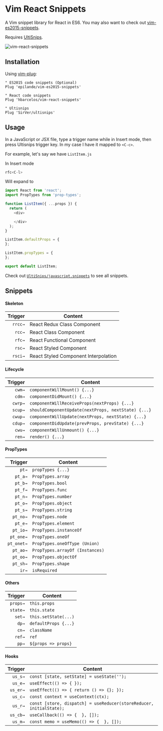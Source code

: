# Vim React Snippets

A Vim snippet library for React in ES6. You may also want to check out [vim-es2015-snippets](https://github.com/epilande/vim-es2015-snippets).

Requires [UltiSnips](https://github.com/SirVer/ultisnips).

![vim-react-snippets](http://i.imgur.com/ImgaW2k.gif)

## Installation

Using [vim-plug](https://github.com/junegunn/vim-plug):

```vim
" ES2015 code snippets (Optional)
Plug 'epilande/vim-es2015-snippets'

" React code snippets
Plug 'hbarcelos/vim-react-snippets'

" Ultisnips
Plug 'SirVer/ultisnips'
```

## Usage
In a JavaScript or JSX file, type a trigger name while in Insert mode, then press Ultisnips trigger key. In my case I have it mapped to `<C-c>`.

For example, let's say we have `ListItem.js`

In Insert mode

```javascript
rfc<C-l>
```

Will expand to

```javascript
import React from 'react';
import PropTypes from 'prop-types';

function ListItem({ ...props }) {
  return (
    <div>

    </div>
  );
}

ListItem.defaultProps = {
};

ListItem.propTypes = {
};

export default ListItem;
```

Check out [`UltiSnips/javascript.snippets`](UltiSnips/javascript.snippets) to see all snippets.


## Snippets

#### Skeleton

| Trigger  | Content |
| -------: | ------- |
| `rrcc→`  | React Redux Class Component |
| `rcc→`   | React Class Component |
| `rfc→`   | React Functional Component |
| `rsc→`   | React Styled Component |
| `rsci→`   | React Styled Component Interpolation |


#### Lifecycle

| Trigger  | Content |
| -------: | ------- |
| `cwm→`   | `componentWillMount() {...}` |
| `cdm→`   | `componentDidMount() {...}` |
| `cwrp→`  | `componentWillReceiveProps(nextProps) {...}` |
| `scup→`  | `shouldComponentUpdate(nextProps, nextState) {...}` |
| `cwup→`  | `componentWillUpdate(nextProps, nextState) {...}` |
| `cdup→`  | `componentDidUpdate(prevProps, prevState) {...}` |
| `cwu→`   | `componentWillUnmount() {...}` |
| `ren→`   | `render() {...}` |


#### PropTypes

| Trigger    | Content |
| -------:   | ------- |
| `pt→`      | `propTypes {...}` |
| `pt_a→`    | `PropTypes.array` |
| `pt_b→`    | `PropTypes.bool` |
| `pt_f→`    | `PropTypes.func` |
| `pt_n→`    | `PropTypes.number` |
| `pt_o→`    | `PropTypes.object` |
| `pt_s→`    | `PropTypes.string` |
| `pt_no→`   | `PropTypes.node` |
| `pt_e→`    | `PropTypes.element` |
| `pt_io→`   | `PropTypes.instanceOf` |
| `pt_one→`  | `PropTypes.oneOf` |
| `pt_onet→` | `PropTypes.oneOfType (Union)` |
| `pt_ao→`   | `PropTypes.arrayOf (Instances)` |
| `pt_oo→`   | `PropTypes.objectOf` |
| `pt_sh→`   | `PropTypes.shape` |
| `ir→`      | `isRequired` |

#### Others

| Trigger  | Content |
| -------: | ------- |
| `props→` | `this.props` |
| `state→` | `this.state` |
| `set→`   | `this.setState(...)` |
| `dp→`    | `defaultProps {...}` |
| `cn→`    | `className` |
| `ref→`   | `ref` |
| `pp→`    | `${props => props}` |

#### Hooks

| Trigger  | Content |
| -------: | ------- |
| `us_s→`  | `const [state, setState] = useState('');` |
| `us_e→`  | `useEffect(() => { });`                   |
| `us_er→` | `useEffect(() => { return () => {}; });`  |
| `us_c→`  | `const context = useContext(ctx);`        |
| `us_r→`  | `const [store, dispatch] = useReducer(storeReducer, initialState);` |
| `us_cb→` | `useCallback(() => {  }, []);` |
| `us_m→`  | `const memo = useMemo(() => {  }, []);` |
